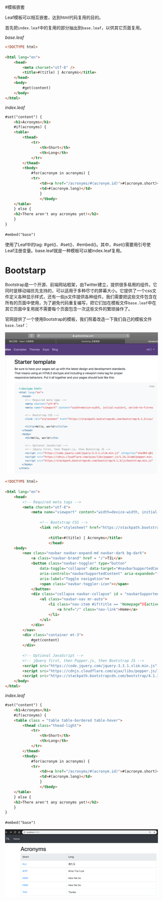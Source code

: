 #模板嵌套

Leaf模板可以相互嵌套，达到html代码复用的目的。

首先把`index.leaf`中的复用的部分抽出到`base.leaf`，以供其它页面复用。

*base.leaf*
```html
<!DOCTYPE html>

<html lang="en">
    <head>
        <meta charset="utf-8" />
        <title>#(title) | Acronyms</title>
    </head>
    <body>
        #get(content)
    </body>
</html>
```

*index.leaf*
```html
#set("content") {
    <h1>Acronyms</h1>
    #if(acronyms) {
    <table>
        <thead>
            <tr>
                <th>Short</th>
                <th>Long</th>
            </tr>
        </thead>
        <tbody>
            #for(acronym in acronyms) {
            <tr>
                <td><a href="/acronyms/#(acronym.id)">#(acronym.short)</a></td>
                <td>#(acronym.long)</td>
                }
                </tbody>
    </table>
    } else {
    <h2>There aren't any acronyms yet!</h2>
    }
}

#embed("base")
``` 

使用了Leaf中的tag: #get()、#set()、#embed()。其中，#set()需要用引号使Leaf注册变量。base.leaf就是一种模板可以被index.leaf复用。

# Bootstarp

Bootstrap是一个开源、前端网站框架，由Twitter建立，提供很多易用的组件。它同时是移动端优先支持的，可以适用于多种尽寸的屏幕大小。它提供了一个css文件定义各种显示样式，还有一些js文件提供各种组件。我们需要把这些文件包含在所有的页面中使用，为了避免代码重复编写，把它们加在模板文件`base.leaf`中在其它页面中复用就不需要每个页面包含一次这些文件的繁琐操作了。

官网提供了一个使用Bootstrap的模板，我们照着改造一下我们自己的模板文件`base.leaf`：

![bootstrap-start-template](assets/bootstrap-starter-template.png)


```html
<!DOCTYPE html>

<html lang="en">
    <head>
        <!-- Required meta tags -->
        <meta charset="utf-8">
            <meta name="viewport" content="width=device-width, initial-scale=1, shrink-to-fit=no">
                
                <!-- Bootstrap CSS -->
                <link rel="stylesheet" href="https://stackpath.bootstrapcdn.com/bootstrap/4.1.3/css/bootstrap.min.css" integrity="sha384-MCw98/SFnGE8fJT3GXwEOngsV7Zt27NXFoaoApmYm81iuXoPkFOJwJ8ERdknLPMO" crossorigin="anonymous">
                    
                    <title>#(title) | Acronyms</title>
                    </head>
    <body>
        <nav class="navbar navbar-expand-md navbar-dark bg-dark">
            <a class="navbar-brand" href = "/">TIL</a>
            <button class="navbar-toggler" type="button"
                data-toggle="collapse" data-target="#navbarSupportedContent"
                aria-controls="navbarSupportedContent" aria-expanded="false"
                aria-label="Toggle navigation">>
                <span class="navbar-toggler-icon"></span>
            </button>
            <div class="collapse navbar-collapse" id = "navbarSupportedContent">
                <ul class="navbar-nav mr-auto">
                    <li class="nav-item #if(title == "Homepage"){active}">
                        <a href="/" class="nav-link">Home</a>
                    </li>
                </ul>
            </div>
        </nav>
        <div class="container mt-3">
            #get(content)
        </div>
        
        <!-- Optional JavaScript -->
        <!-- jQuery first, then Popper.js, then Bootstrap JS -->
        <script src="https://code.jquery.com/jquery-3.3.1.slim.min.js" integrity="sha384-q8i/X+965DzO0rT7abK41JStQIAqVgRVzpbzo5smXKp4YfRvH+8abtTE1Pi6jizo" crossorigin="anonymous"></script>
        <script src="https://cdnjs.cloudflare.com/ajax/libs/popper.js/1.14.3/umd/popper.min.js" integrity="sha384-ZMP7rVo3mIykV+2+9J3UJ46jBk0WLaUAdn689aCwoqbBJiSnjAK/l8WvCWPIPm49" crossorigin="anonymous"></script>
        <script src="https://stackpath.bootstrapcdn.com/bootstrap/4.1.3/js/bootstrap.min.js" integrity="sha384-ChfqqxuZUCnJSK3+MXmPNIyE6ZbWh2IMqE241rYiqJxyMiZ6OW/JmZQ5stwEULTy" crossorigin="anonymous"></script>
    </body>
</html>
```

*index.leaf*
```html
#set("content") {
    <h1>Acronyms</h1>
    #if(acronyms) {
    <table class = "table table-bordered table-hover">
        <thead class="thead-light">
            <tr>
                <th>Short</th>
                <th>Long</th>
            </tr>
        </thead>
        <tbody>
            #for(acronym in acronyms) {
            <tr>
                <td><a href="/acronyms/#(acronym.id)">#(acronym.short)</a></td>
                <td>#(acronym.long)</td>
                }
                </tbody>
    </table>
    } else {
    <h2>There aren't any acronyms yet!</h2>
    }
}

#embed("base")

```


![beautiful page wih bootstrap](assets/beautiful-page-with-bootstrap.png)